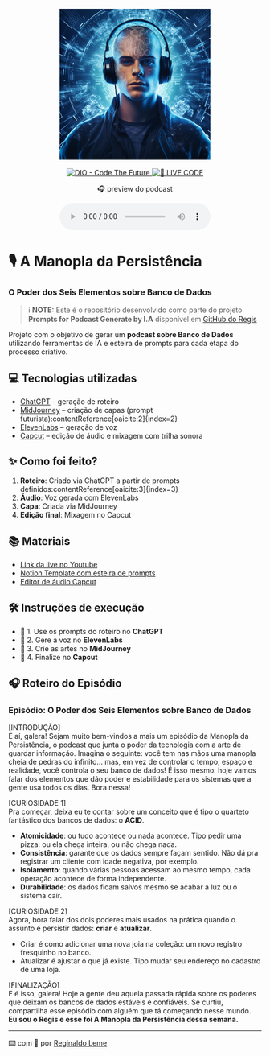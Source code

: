 <p align="center">
<img 
 <img src="./assets/midjourney.jpg" alt="Midjourney" width="300"/>
</p>

<p align="center">
<a href="https://dio.me/">
    <img 
        src="https://img.shields.io/badge/DIO-Code_The_Future-28DA77?logo=youtube" 
        alt="DIO - Code The Future">
</a>
<a href="https://dio.me/">
<img 
    src="https://img.shields.io/badge/🔴_LIVE_CODE-FF5E72" 
    alt="🔴 LIVE CODE">
</a>
</p>

<p align="center">
    🎧 preview do podcast
</p>

<div align="center">
    <audio src="output/audio_final_podcast.MP3" controls title="Podcast editado"></audio>
</div>

# 🎙️ A Manopla da Persistência  
### O Poder dos Seis Elementos sobre Banco de Dados  

> ℹ️ **NOTE:** Este é o repositório desenvolvido como parte do projeto **Prompts for Podcast Generate by I.A** disponível em [GitHub do Regis](https://github.com/reginaldoleme2023/prompts-for-podcast-generate-by-ia)

Projeto com o objetivo de gerar um **podcast sobre Banco de Dados** utilizando ferramentas de IA e esteira de prompts para cada etapa do processo criativo.

## 💻 Tecnologias utilizadas

- [ChatGPT](https://chat.openai.com/) – geração de roteiro  
- [MidJourney](https://www.midjourney.com/app/) – criação de capas (prompt futurista):contentReference[oaicite:2]{index=2}  
- [ElevenLabs](https://beta.elevenlabs.io/) – geração de voz  
- [Capcut](https://www.capcut.com/pt-br/) – edição de áudio e mixagem com trilha sonora  

## ✨ Como foi feito?

1. **Roteiro**: Criado via ChatGPT a partir de prompts definidos:contentReference[oaicite:3]{index=3}  
2. **Áudio**: Voz gerada com ElevenLabs  
3. **Capa**: Criada via MidJourney  
4. **Edição final**: Mixagem no Capcut  

## 📚 Materiais

- [Link da live no Youtube](https://www.youtube.com)  
- [Notion Template com esteira de prompts](https://helpful-jump-17b.notion.site/PAS-Podcast-AI-Studio-210489e15d7a4a73b743bb159e45d06f?pvs=4)  
- [Editor de áudio Capcut](https://www.capcut.com/editor?from_page=landing_page)  

## 🛠️ Instruções de execução

- 🤖 1. Use os prompts do roteiro no **ChatGPT**  
- 🤖 2. Gere a voz no **ElevenLabs**  
- 🤖 3. Crie as artes no **MidJourney**  
- 🤖 4. Finalize no **Capcut**  

## 🎧 Roteiro do Episódio

### Episódio: O Poder dos Seis Elementos sobre Banco de Dados  

[INTRODUÇÃO]  
E aí, galera! Sejam muito bem-vindos a mais um episódio da Manopla da Persistência, o podcast que junta o poder da tecnologia com a arte de guardar informação. Imagina o seguinte: você tem nas mãos uma manopla cheia de pedras do infinito... mas, em vez de controlar o tempo, espaço e realidade, você controla o seu banco de dados! É isso mesmo: hoje vamos falar dos elementos que dão poder e estabilidade para os sistemas que a gente usa todos os dias. Bora nessa!  

[CURIOSIDADE 1]  
Pra começar, deixa eu te contar sobre um conceito que é tipo o quarteto fantástico dos bancos de dados: o **ACID**.  
- **Atomicidade**: ou tudo acontece ou nada acontece. Tipo pedir uma pizza: ou ela chega inteira, ou não chega nada.  
- **Consistência**: garante que os dados sempre façam sentido. Não dá pra registrar um cliente com idade negativa, por exemplo.  
- **Isolamento**: quando várias pessoas acessam ao mesmo tempo, cada operação acontece de forma independente.  
- **Durabilidade**: os dados ficam salvos mesmo se acabar a luz ou o sistema cair.  

[CURIOSIDADE 2]  
Agora, bora falar dos dois poderes mais usados na prática quando o assunto é persistir dados: **criar** e **atualizar**.  
- Criar é como adicionar uma nova joia na coleção: um novo registro fresquinho no banco.  
- Atualizar é ajustar o que já existe. Tipo mudar seu endereço no cadastro de uma loja.  

[FINALIZAÇÃO]  
E é isso, galera! Hoje a gente deu aquela passada rápida sobre os poderes que deixam os bancos de dados estáveis e confiáveis. Se curtiu, compartilha esse episódio com alguém que tá começando nesse mundo.  
**Eu sou o Regis e esse foi A Manopla da Persistência dessa semana.**  

---

⌨️ com 💜 por [Reginaldo Leme](https://github.com/reginaldoleme2023)  
